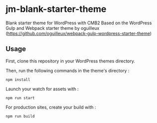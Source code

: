 # jm-blank-starter-theme
Blank starter theme for WordPress with CMB2
Based on the WordPress Gulp and Webpack starter theme by oguilleux (https://github.com/oguilleux/webpack-gulp-wordpress-starter-theme)

## Usage
First, clone this repository in your WordPress themes directory.

Then, run the following commands in the theme's directory :
```
npm install
```

Launch your watch for assets with :
```
npm run start
```

For production sites, create your build with :
```
npm run build
```